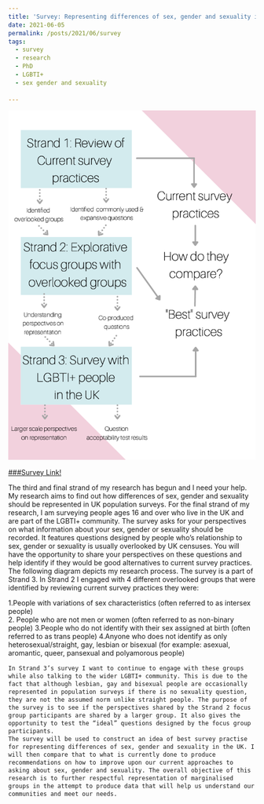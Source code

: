 ```yaml
---
title: 'Survey: Representing differences of sex, gender and sexuality in UK population surveys'
date: 2021-06-05
permalink: /posts/2021/06/survey
tags:
  - survey
  - research 
  - PhD
  - LGBTI+
  - sex gender and sexuality
  
---
```


![](/images/strands.png "An info graphic showing the three strands of this reserach, the strands are labeled: Strand 1: Review of current survey practices Strand 2: Explorative focus groups with overlooked groups Strand 3: Survey with LGBTI+ people in the UK")

[###Survey Link!](https://glasgow-research.onlinesurveys.ac.uk/how-should-differences-of-sex-gender-and-sexuality-be-rep) 

The third and final strand of my research has begun and I need your help. My research aims to find out how differences of sex, gender and sexuality should be represented in UK population surveys. For the final strand of my research, I am surveying people ages 16 and over who live in the UK and are part of the LGBTI+ community. The survey asks for your perspectives on what information about your sex, gender or sexuality should be recorded. It features questions designed by people who’s relationship to sex, gender or sexuality is usually overlooked by UK censuses. You will have the opportunity to share your perspectives on these questions and help identify if they would be good alternatives to current survey practices. 
	The following diagram depicts my research process. The survey is a part of Strand 3. In Strand 2 I engaged with 4 different overlooked groups that were identified by reviewing current survey practices they were:

1.People with variations of sex characteristics (often referred to as intersex people)  
2. People who are not men or women (often referred to as non-binary people)
3.People who do not identify with their sex assigned at birth (often referred to as trans people)
4.Anyone who does not identify as only heterosexual/straight, gay, lesbian or bisexual (for example: asexual, aromantic, queer, pansexual and polyamorous people) 

	In Strand 3’s survey I want to continue to engage with these groups while also talking to the wider LGBTI+ community. This is due to the fact that although lesbian, gay and bisexual people are occasionally represented in population surveys if there is no sexuality question, they are not the assumed norm unlike straight people. The purpose of the survey is to see if the perspectives shared by the Strand 2 focus group participants are shared by a larger group. It also gives the opportunity to test the “ideal” questions designed by the focus group participants. 
	The survey will be used to construct an idea of best survey practise for representing differences of sex, gender and sexuality in the UK. I will then compare that to what is currently done to produce recommendations on how to improve upon our current approaches to asking about sex, gender and sexuality. The overall objective of this research is to further respectful representation of marginalised groups in the attempt to produce data that will help us understand our communities and meet our needs. 
